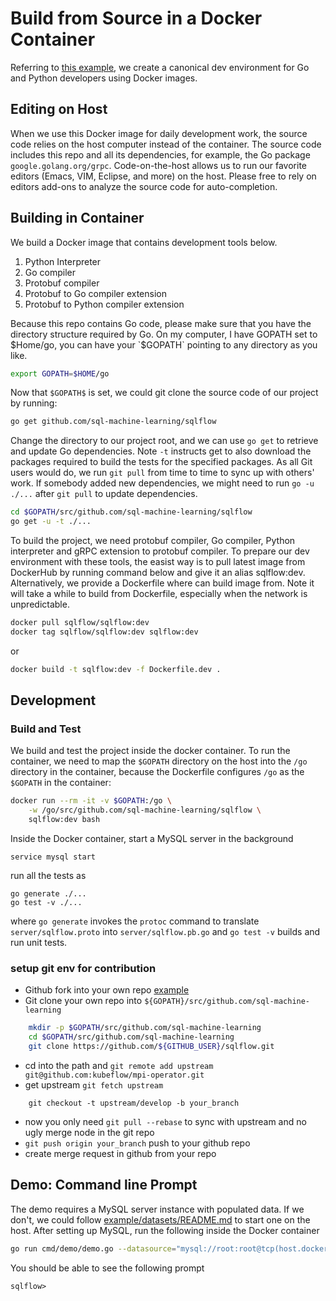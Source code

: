 # Build from Source in a Docker Container

Referring to [this example](https://github.com/wangkuiyi/canonicalize-go-python-grpc-dev-env),
we create a canonical dev environment for Go and Python developers using Docker images.

## Editing on Host

When we use this Docker image for daily development work, the source code relies
on the host computer instead of the container. The source code includes this repo
and all its dependencies, for example, the Go package `google.golang.org/grpc`.
Code-on-the-host allows us to run our favorite editors (Emacs, VIM, Eclipse, and more)
on the host.  Please free to rely on editors add-ons to analyze the source code
for auto-completion.

## Building in Container

We build a Docker image that contains development tools below.

1. Python Interpreter
1. Go compiler
1. Protobuf compiler
1. Protobuf to Go compiler extension
1. Protobuf to Python compiler extension

Because this repo contains Go code, please make sure that you have the directory structure required by Go. On my computer, I have GOPATH set to $Home/go, you can have your `$GOPATH` pointing to any directory as you like.

```bash
export GOPATH=$HOME/go
```

Now that `$GOPATH$` is set, we could git clone the source code of our project by running:

```bash
go get github.com/sql-machine-learning/sqlflow
```

Change the directory to our project root, and we can use `go get` to retrieve
and update Go dependencies. Note `-t` instructs get to also download the packages required to build
the tests for the specified packages. As all Git users would do, we run `git pull` from time to time to sync up with
others' work. If somebody added new dependencies, we might need to run `go -u ./...`
after `git pull` to update dependencies.

```bash
cd $GOPATH/src/github.com/sql-machine-learning/sqlflow
go get -u -t ./...
```

To build the project, we need protobuf compiler, Go compiler, Python interpreter and gRPC extension to protobuf compiler. To prepare our dev environment with these tools, the easist way is to pull latest image from DockerHub by running command below and give it an alias sqlflow:dev. Alternatively, we provide a Dockerfile where can build image from. Note it will take a while to build from Dockerfile, especially when the network is unpredictable. 

```bash
docker pull sqlflow/sqlflow:dev
docker tag sqlflow/sqlflow:dev sqlflow:dev
```

or

```bash
docker build -t sqlflow:dev -f Dockerfile.dev .
```

## Development

### Build and Test

We build and test the project inside the docker container. To run the container, we need to map the `$GOPATH` directory on the host into the
`/go` directory in the container, because the Dockerfile configures `/go` as
the `$GOPATH` in the container:

```bash
docker run --rm -it -v $GOPATH:/go \
    -w /go/src/github.com/sql-machine-learning/sqlflow \
    sqlflow:dev bash
```

Inside the Docker container, start a MySQL server in the background

```
service mysql start
```

run all the tests as

```
go generate ./...
go test -v ./...
```

where `go generate` invokes the `protoc` command to translate `server/sqlflow.proto`
into `server/sqlflow.pb.go` and `go test -v` builds and run unit tests.

### setup git env for contribution
* Github fork into your own repo [example](https://github.com/jq/sqlflow/)
* Git clone your own repo into `${GOPATH}/src/github.com/sql-machine-learning`
```sh
    mkdir -p $GOPATH/src/github.com/sql-machine-learning
    cd $GOPATH/src/github.com/sql-machine-learning
    git clone https://github.com/${GITHUB_USER}/sqlflow.git
```
* cd into the path and `git remote add upstream git@github.com:kubeflow/mpi-operator.git`
* get upstream `git fetch upstream`
```
	git checkout -t upstream/develop -b your_branch
```
* now you only need `git pull --rebase` to sync with upstream and no ugly merge node in the git repo
* `git push origin your_branch` push to your github repo
* create merge request in github from your repo


## Demo: Command line Prompt

The demo requires a MySQL server instance with populated data. If we don't, we could
follow [example/datasets/README.md](/example/datasets/README.md) to start one on the host.
After setting up MySQL, run the following inside the Docker container

```bash
go run cmd/demo/demo.go --datasource="mysql://root:root@tcp(host.docker.internal:3306)/?maxAllowedPacket=0"
```

You should be able to see the following prompt

```
sqlflow>
```
